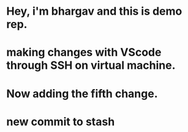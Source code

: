 # Hey, i'm bhargav and this is demo rep.

# making changes with VScode through SSH on virtual machine.
# Now adding the fifth change. 
# new commit to stash


